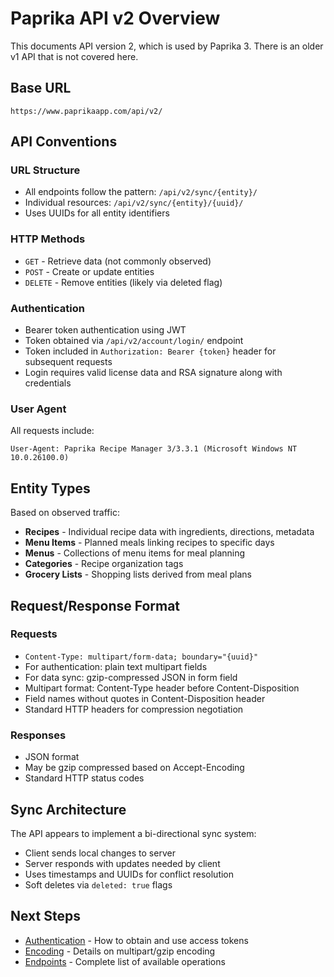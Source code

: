 # Paprika API v2 Overview

This documents API version 2, which is used by Paprika 3. There is an older v1 API that is not covered here.

## Base URL
```
https://www.paprikaapp.com/api/v2/
```

## API Conventions

### URL Structure
- All endpoints follow the pattern: `/api/v2/sync/{entity}/`
- Individual resources: `/api/v2/sync/{entity}/{uuid}/`
- Uses UUIDs for all entity identifiers

### HTTP Methods
- `GET` - Retrieve data (not commonly observed)
- `POST` - Create or update entities
- `DELETE` - Remove entities (likely via deleted flag)

### Authentication
- Bearer token authentication using JWT
- Token obtained via `/api/v2/account/login/` endpoint
- Token included in `Authorization: Bearer {token}` header for subsequent requests
- Login requires valid license data and RSA signature along with credentials

### User Agent
All requests include:
```
User-Agent: Paprika Recipe Manager 3/3.3.1 (Microsoft Windows NT 10.0.26100.0)
```

## Entity Types

Based on observed traffic:

- **Recipes** - Individual recipe data with ingredients, directions, metadata
- **Menu Items** - Planned meals linking recipes to specific days
- **Menus** - Collections of menu items for meal planning
- **Categories** - Recipe organization tags
- **Grocery Lists** - Shopping lists derived from meal plans

## Request/Response Format

### Requests
- `Content-Type: multipart/form-data; boundary="{uuid}"`
- For authentication: plain text multipart fields
- For data sync: gzip-compressed JSON in form field
- Multipart format: Content-Type header before Content-Disposition
- Field names without quotes in Content-Disposition header
- Standard HTTP headers for compression negotiation

### Responses
- JSON format
- May be gzip compressed based on Accept-Encoding
- Standard HTTP status codes

## Sync Architecture

The API appears to implement a bi-directional sync system:
- Client sends local changes to server
- Server responds with updates needed by client
- Uses timestamps and UUIDs for conflict resolution
- Soft deletes via `deleted: true` flags

## Next Steps

- [Authentication](authentication.md) - How to obtain and use access tokens
- [Encoding](encoding.md) - Details on multipart/gzip encoding
- [Endpoints](endpoints.md) - Complete list of available operations